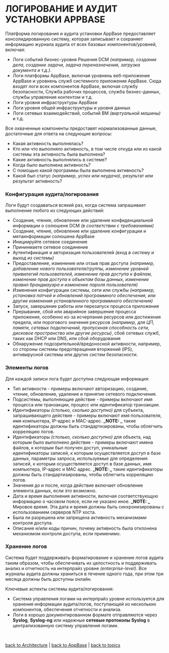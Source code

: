 # ЛОГИРОВАНИЕ И АУДИТ УСТАНОВКИ APPBASE

Платформа логирования и аудита установки AppBase предоставляет консолидированную систему, которая записывает и сохраняет информацию журнала аудита от всех базовых компонентов/уровней, включая:
* Логи событий бизнес-уровня Решения DCM _(например, создание дела, создание задачи, задача переназначения, загрузка документа и т.д.)_.
* Логи платформы AppBase, включая уровнень веб-приложение AppBase и уровнень служб системного приложения AppBase.
Сюда входят логи всех компонентов AppBase, включая службу безопасности, Служба рабочих процессов, служба бизнес-данных, службы управления контентом и т.д.
* Логи уровня инфраструктуры AppBase
* Логи уровня общей инфраструктуры и уровня данных
* Логи сетевых взаимодействий, событий ВМ _(виртуальной машины)_ и т.д.

Все охваченные компоненты предоставят нормализованные данные, достаточные для ответа на следующие вопросы:
* Какая активность выполнялась?
* Кто или что выполняло активность, в том числе откуда или из какой системы эта активность была выполнена?
* Какие активность выполнялись в системе?
* Когда было выполнена активность?
* С помощью какой программы была выполнена активность?
* Какой был статус _(например, успех или неудача)_, результат или результат активность?

### Конфигурация аудита/логирования
Логи будут создаваться всякий раз, когда система запрашивает выполнение любого из следующих действий:
* Создание, чтение, обновление или удаление конфиденциальной информации о солюшене DCM _(в соответствии с требованиями)_
* Создание, чтение, обновление или удаление конфигурации и метаинформации солюшена AppBase
* Инициируйте сетевое соединение
* Прининмаете сетевое соединение
* Аутентификация и авторизация пользователей _(вход в систему и выход из системы)_
* Предоставление, изменение или отзыв прав доступа _(например, добавление нового пользователя/группы, изменение уровней привилегий пользователей, изменение прав доступа к файлам, изменение прав доступа к объектам базы данных, изменение правил брандмауэра и изменение пароля пользователя)_
* Изменения конфигурации системы, сети или службы _(например, установка патчей и обновлений программного обеспечения, или другие изменения установленного программного обеспечения)_
* Запуск, завершение работы или перезапуск процесса приложения
* Прерывание, сбой или аварийное завершение процесса приложения, особенно из-за исчерпания ресурсов или достижения предела, или порогового значения ресурсов _(например, для ЦП, памяти, сетевых подключений, пропускная способность сети, дисковое пространство или другие ресурсы)_, сбой сетевых служб, таких как DHCP или DNS, или сбой оборудования
* Обнаружение подозрительной/вредоносной активности, например, со стороны системы предотвращения вторжений (IPS), антивирусной системы или других систем безопасности.

### Элементы логов
Для каждой записи лога будет доступна следующая информация:
* Тип активности - примеры включают авторизацию, создание, чтение, обновление, удаление и принятие сетевого подключения.
* Подсистемы, выполняющие действие - примеры включают имя процесса или транзакции, процесс или идентификатор транзакции.
* Идентификаторы _(столько, сколько доступно)_ для субъекта, запрашивающего действие - примеры включают имя пользователя, имя компьютера, IP-адрес и MAC-адрес.
**_NOTE: _** такие идентификаторы должны быть стандартизированы, чтобы облегчить корреляцию логов.
* Идентификаторы _(столько, сколько доступно)_ для объекта, над которым было выполнено действие - примеры включают имена файлов, к которым был получен доступ, уникальные идентификаторы записей, к которым осуществляется доступ в базе данных, параметры запроса, используемые для определения записей, к которым осуществляется доступ в базе данных, имя компьютера, IP-адрес и MAC адрес.
**_NOTE: _** такие идентификаторы должны быть стандартизированы, чтобы облегчить корреляцию логов.
* Значения до и после, когда действие включает обновление элемента данных, если это возможно.
* Дата и время выполнения активности, включая соответствующую информацию о часовом поясе, если не указано иное.
**_NOTE: _**  Мировое время. Эта дата и время должны быть синхронизированы с использованием серверов NTP хоста.
* Была ли разрешена или запрещена активность механизмами контроля доступа.
* Описание и/или коды причин, почему активность была отклонена механизмом контроля доступа, если применимо.

### Хранение логов
Система будет поддерживать форматирование и хранение логов аудита таким образом, чтобы обеспечивать их целостность и поддерживать анализ и отчетность на интерпрайз уровне _(enterprise-level)_. Все журналы аудита должны храниться в течение одного года, при этом три месяца должны быть доступны онлайн.

Ключевые аспекты системы аудита/логирования:
* Система управления логами на интерпрайз уровне используется для хранения информации аудита/логов, поступающей из нескольких компонентов, обеспечения отчетности и анализа.
* Логи в хорошо документированном формате отправляются через **Syslog**, **Syslog-ng** или надежные **сетевые протоколы Syslog** в централизованную систему управления логами.


<br/>

[back to Architecture](https://github.com/CrappyCodeMaker/ECCENTEX-KNOWLEGE/blob/main/Content/1%20Start%20work/1.2%20AppBase/1.2.3%20Architecture/InstallationArchitecture.md#%EF%B8%8F-%D0%B0%D1%80%D1%85%D0%B8%D1%82%D0%B5%D0%BA%D1%82%D1%83%D1%80%D0%B0-%D1%83%D1%81%D1%82%D0%B0%D0%BD%D0%BE%D0%B2%D0%BA%D0%B8-appbase-dcm) | [back to AppBase](https://github.com/CrappyCodeMaker/ECCENTEX-KNOWLEGE/blob/main/Content/1%20Start%20work/1.2%20AppBase/AppBase.md#-%D0%B8%D0%BD%D1%84%D1%80%D0%B0%D1%81%D1%82%D1%80%D1%83%D0%BA%D1%82%D1%83%D1%80%D0%B0-%D0%B8-%D0%B0%D1%80%D1%85%D0%B8%D1%82%D0%B5%D0%BA%D1%82%D1%83%D1%80%D0%B0-%D1%83%D1%81%D1%82%D0%B0%D0%BD%D0%BE%D0%B2%D0%BA%D0%B8-appbase-dcm) | [back to topics](https://github.com/CrappyCodeMaker/ECCENTEX-KNOWLEGE/blob/main/Content/0%20Topics/Topics.md#-topics)